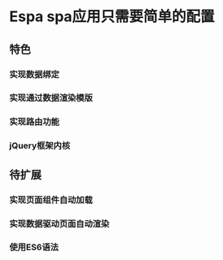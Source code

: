 # Espa spa应用只需要简单的配置


## 特色

### 实现数据绑定
### 实现通过数据渲染模版
### 实现路由功能
### jQuery框架内核

## 待扩展

### 实现页面组件自动加载
### 实现数据驱动页面自动渲染
### 使用ES6语法